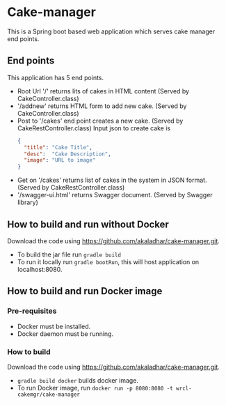 # Cake-manager

This is a Spring boot based web application which serves cake manager end points.

## End points

This application has 5 end points.

- Root Url '/' returns lits of cakes in HTML content (Served by CakeController.class)
- '/addnew' returns HTML form to add new cake. (Served by CakeController.class)
- Post to '/cakes' end point creates a new cake. (Served by CakeRestController.class) 
  Input json to create cake is  
  ```json
  {
    "title": "Cake Title",
    "desc":  "Cake Description",
    "image": "URL to image"
  }
  ```
- Get on '/cakes' returns list of cakes in the system in JSON format. (Served by CakeRestController.class)
- '/swagger-ui.html' returns Swagger document. (Served by Swagger library)

## How to build and run without Docker

Download the code using https://github.com/akaladhar/cake-manager.git.
- To build the jar file run ```gradle build ```
- To run it locally run ```gradle bootRun```, this will host application on localhost:8080.

## How to build and run Docker image

### Pre-requisites

- Docker must be installed.
- Docker daemon must be running.

### How to build 

Download the code using https://github.com/akaladhar/cake-manager.git.

 - ```gradle build docker``` builds docker image.
 - To run Docker image, run ```docker run -p 8080:8080 -t wrcl-cakemgr/cake-manager```



